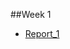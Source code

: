 ##Week 1
* [Report_1](https://github.com/chaowen123/cse15L-lab-report-FA23/tree/main/ces15l_week1_report)
